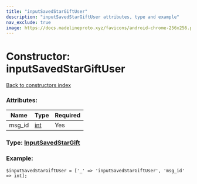```yaml
---
title: "inputSavedStarGiftUser"
description: "inputSavedStarGiftUser attributes, type and example"
nav_exclude: true
image: https://docs.madelineproto.xyz/favicons/android-chrome-256x256.png
---
```

# Constructor: inputSavedStarGiftUser  
[Back to constructors index](/API_docs/constructors/index.html)



### Attributes:

| Name     |    Type       | Required |
|----------|---------------|----------|
|msg\_id|[int](/API_docs/types/int.html) | Yes|



### Type: [InputSavedStarGift](/API_docs/types/InputSavedStarGift.html)


### Example:

```
$inputSavedStarGiftUser = ['_' => 'inputSavedStarGiftUser', 'msg_id' => int];
```  

